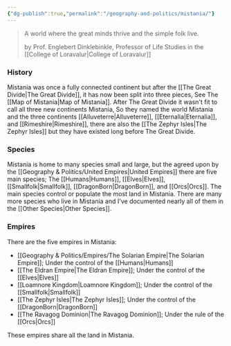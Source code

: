 ```yaml
---
{"dg-publish":true,"permalink":"/geography-and-politics/mistania/"}
---
```


>A world where the great minds thrive and the simple folk live. 
>
>by Prof. Englebert Dinklebinkle, Professor of Life Studies in the [[College of Loravalur\|College of Loravalur]]

### History
Mistania was once a fully connected continent but after the [[The Great Divide\|The Great Divide]], it has now been split into three pieces, See The [[Map of Mistania\|Map of Mistania]]. After The Great Divide it wasn't fit to call all three new continents Mistania, So they named the world Mistania and the three continents [[Alluveterre\|Alluveterre]], [[Eternalia\|Eternalia]], and [[Rimeshire\|Rimeshire]], there are also the [[The Zephyr Isles\|The Zephyr Isles]] but they have existed long before The Great Divide.

### Species
Mistania is home to many species small and large, but the agreed upon by the [[Geography & Politics/United Empires\|United Empires]] there are five main species; The [[Humans\|Humans]], [[Elves\|Elves]], [[Smallfolk\|Smallfolk]], [[DragonBorn\|DragonBorn]], and [[Orcs\|Orcs]].
The main species control or populate the most land in Mistania. There are many more species who live in Mistania and I've documented nearly all of them in the [[Other Species\|Other Species]].

### Empires
There are the five empires in Mistania:
- [[Geography & Politics/Empires/The Solarian Empire\|The Solarian Empire]]; Under the control of the [[Humans\|Humans]]
- [[The Eldran Empire\|The Eldran Empire]]; Under the control of the [[Elves\|Elves]]
- [[Loamnore Kingdom\|Loamnore Kingdom]]; Under the control of the [[Smallfolk\|Smallfolk]]
- [[The Zephyr Isles\|The Zephyr Isles]]; Under the control of the [[DragonBorn\|DragonBorn]]
- [[The Ravagog Dominion\|The Ravagog Dominion]]; Under the rule of the [[Orcs\|Orcs]]

These empires share all the land in Mistania.
